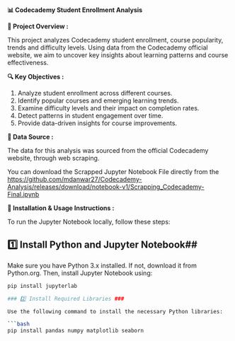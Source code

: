 **📊 Codecademy Student Enrollment Analysis**

**📌 Project Overview :**

This project analyzes Codecademy student enrollment, course popularity, trends and difficulty levels. Using data from the Codecademy official website, we aim to uncover key insights about learning patterns and course effectiveness.

**🔍 Key Objectives :**

1. Analyze student enrollment across different courses.
2. Identify popular courses and emerging learning trends.
3. Examine difficulty levels and their impact on completion rates.
4. Detect patterns in student engagement over time.
5. Provide data-driven insights for course improvements.

**📂 Data Source :**

The data for this analysis was sourced from the official Codecademy website, through web scraping.

You can download the Scrapped Jupyter Notebook File directly from the https://github.com/mdanwar27/Codecademy-Analysis/releases/download/notebook-v1/Scrapping_Codecademy-Final.ipynb

**🔧 Installation & Usage Instructions :**

To run the Jupyter Notebook locally, follow these steps:

## 1️⃣ Install Python and Jupyter Notebook##

Make sure you have Python 3.x installed. If not, download it from Python.org. Then, install Jupyter Notebook using:

```bash
pip install jupyterlab

### 2️⃣ Install Required Libraries ###

Use the following command to install the necessary Python libraries:

```bash
pip install pandas numpy matplotlib seaborn

